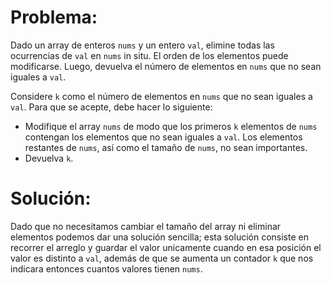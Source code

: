 # Problema:

Dado un array de enteros `nums` y un entero `val`, elimine todas las ocurrencias de `val` en `nums` in situ. El orden de los elementos puede modificarse. Luego, devuelva el número de elementos en `nums` que no sean iguales a `val`.

Considere `k` como el número de elementos en `nums` que no sean iguales a `val`. Para que se acepte, debe hacer lo siguiente:

- Modifique el array `nums` de modo que los primeros `k` elementos de `nums` contengan los elementos que no sean iguales a `val`. Los elementos restantes de `nums`, así como el tamaño de `nums`, no sean importantes.
- Devuelva `k`.

# Solución:

Dado que no necesitamos cambiar el tamaño del array ni eliminar elementos podemos dar una solución sencilla; esta solución consiste en recorrer el arreglo y guardar el valor unicamente cuando en esa posición el valor es distinto a `val`, además de que se aumenta un contador `k` que nos indicara entonces cuantos valores tienen `nums`.